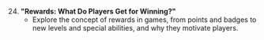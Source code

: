 24. **"Rewards: What Do Players Get for Winning?"**
    - Explore the concept of rewards in games, from points and badges to new levels and special abilities, and why they motivate players.